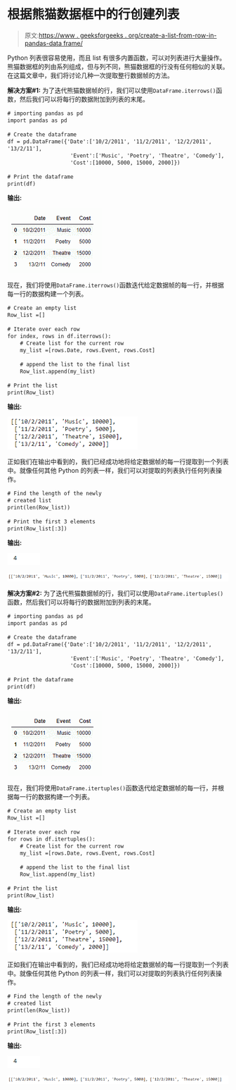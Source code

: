 # 根据熊猫数据框中的行创建列表

> 原文:[https://www . geeksforgeeks . org/create-a-list-from-row-in-pandas-data frame/](https://www.geeksforgeeks.org/create-a-list-from-rows-in-pandas-dataframe/)

Python 列表很容易使用，而且 list 有很多内置函数，可以对列表进行大量操作。熊猫数据框的列由系列组成，但与列不同，熊猫数据框的行没有任何相似的关联。在这篇文章中，我们将讨论几种一次提取整行数据帧的方法。

**解决方案#1:** 为了迭代熊猫数据帧的行，我们可以使用`DataFrame.iterrows()`函数，然后我们可以将每行的数据附加到列表的末尾。

```
# importing pandas as pd
import pandas as pd

# Create the dataframe
df = pd.DataFrame({'Date':['10/2/2011', '11/2/2011', '12/2/2011', '13/2/11'],
                    'Event':['Music', 'Poetry', 'Theatre', 'Comedy'],
                    'Cost':[10000, 5000, 15000, 2000]})

# Print the dataframe
print(df)
```

**输出:**

![](img/4812770ba9593ee9be742b556467470f.png)

现在，我们将使用`DataFrame.iterrows()`函数迭代给定数据帧的每一行，并根据每一行的数据构建一个列表。

```
# Create an empty list
Row_list =[]

# Iterate over each row
for index, rows in df.iterrows():
    # Create list for the current row
    my_list =[rows.Date, rows.Event, rows.Cost]

    # append the list to the final list
    Row_list.append(my_list)

# Print the list
print(Row_list)
```

**输出:**

![](img/063937bf7626e899e952ca87e872e5c6.png)

正如我们在输出中看到的，我们已经成功地将给定数据帧的每一行提取到一个列表中。就像任何其他 Python 的列表一样，我们可以对提取的列表执行任何列表操作。

```
# Find the length of the newly 
# created list
print(len(Row_list))

# Print the first 3 elements
print(Row_list[:3])
```

**输出:**

![](img/f2df1c74f371767e715794dc5777e1a4.png)

![](img/a7d46a94f54366f24f32c288a978b0b5.png)

**解决方案#2:** 为了迭代熊猫数据帧的行，我们可以使用`DataFrame.itertuples()`函数，然后我们可以将每行的数据附加到列表的末尾。

```
# importing pandas as pd
import pandas as pd

# Create the dataframe
df = pd.DataFrame({'Date':['10/2/2011', '11/2/2011', '12/2/2011', '13/2/11'],
                    'Event':['Music', 'Poetry', 'Theatre', 'Comedy'],
                    'Cost':[10000, 5000, 15000, 2000]})

# Print the dataframe
print(df)
```

**输出:**

![](img/4812770ba9593ee9be742b556467470f.png)

现在，我们将使用`DataFrame.itertuples()`函数迭代给定数据帧的每一行，并根据每一行的数据构建一个列表。

```
# Create an empty list
Row_list =[]

# Iterate over each row
for rows in df.itertuples():
    # Create list for the current row
    my_list =[rows.Date, rows.Event, rows.Cost]

    # append the list to the final list
    Row_list.append(my_list)

# Print the list
print(Row_list)
```

**输出:**

![](img/063937bf7626e899e952ca87e872e5c6.png)

正如我们在输出中看到的，我们已经成功地将给定数据帧的每一行提取到一个列表中。就像任何其他 Python 的列表一样，我们可以对提取的列表执行任何列表操作。

```
# Find the length of the newly 
# created list
print(len(Row_list))

# Print the first 3 elements
print(Row_list[:3])
```

**输出:**

![](img/f2df1c74f371767e715794dc5777e1a4.png)

![](img/a7d46a94f54366f24f32c288a978b0b5.png)